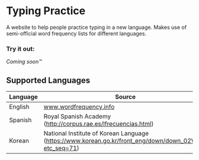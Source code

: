 # Typing Practice

A website to help people practice typing in a new language. Makes use of semi-official word frequency lists for different languages.

### Try it out:
*Coming soon™*

## Supported Languages
| Language | Source |
| --- | --- |
| English | www.wordfrequency.info |
| Spanish | Royal Spanish Academy (http://corpus.rae.es/lfrecuencias.html) |
| Korean | National Institute of Korean Language (https://www.korean.go.kr/front_eng/down/down_02V.do?etc_seq=71) |
